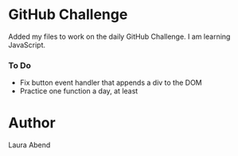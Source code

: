 # GitHub Challenge
Added my files to work on the daily GitHub Challenge. I am learning JavaScript.

### To Do
- Fix button event handler that appends a div to the DOM
- Practice one function a day, at least

# Author
Laura Abend
